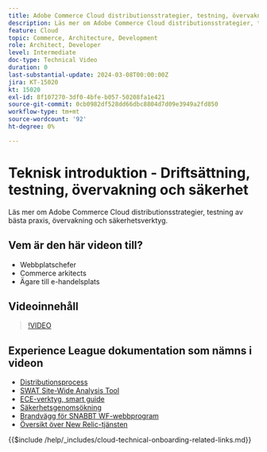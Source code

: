 ```yaml
---
title: Adobe Commerce Cloud distributionsstrategier, testning, övervakning och säkerhet
description: Läs mer om Adobe Commerce Cloud distributionsstrategier, testning, övervakning och säkerhet.
feature: Cloud
topic: Commerce, Architecture, Development
role: Architect, Developer
level: Intermediate
doc-type: Technical Video
duration: 0
last-substantial-update: 2024-03-08T00:00:00Z
jira: KT-15020
kt: 15020
exl-id: 8f107270-3df0-4bfe-b057-50208fa1e421
source-git-commit: 0cb0982df528dd66dbc8804d7d09e3949a2fd850
workflow-type: tm+mt
source-wordcount: '92'
ht-degree: 0%

---
```


# Teknisk introduktion - Driftsättning, testning, övervakning och säkerhet

Läs mer om Adobe Commerce Cloud distributionsstrategier, testning av bästa praxis, övervakning och säkerhetsverktyg.

## Vem är den här videon till?

- Webbplatschefer
- Commerce arkitects
- Ägare till e-handelsplats

## Videoinnehåll

>[!VIDEO](https://video.tv.adobe.com/v/3427818?learn=on)

## Experience League dokumentation som nämns i videon

- [Distributionsprocess](https://experienceleague.adobe.com/docs/commerce-cloud-service/user-guide/develop/deploy/process.html)
- [SWAT Site-Wide Analysis Tool](https://experienceleague.adobe.com/docs/commerce-operations/tools/site-wide-analysis-tool/intro.html)
- [ECE-verktyg, smart guide](https://experienceleague.adobe.com/docs/commerce-cloud-service/user-guide/develop/deploy/smart-wizards.html)
- [Säkerhetsgenomsökning](https://experienceleague.adobe.com/docs/commerce-admin/systems/security/security-scan.html)
- [Brandvägg för SNABBT WF-webbprogram](https://experienceleague.adobe.com/docs/commerce-cloud-service/user-guide/cdn/fastly-waf-service.html)
- [Översikt över New Relic-tjänsten](https://experienceleague.adobe.com/docs/commerce-cloud-service/user-guide/monitor/new-relic/new-relic-service.html)

{{$include /help/_includes/cloud-technical-onboarding-related-links.md}}

